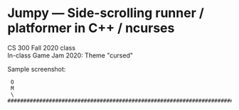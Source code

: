 # Jumpy — Side-scrolling runner / platformer in C++ / ncurses
CS 300 Fall 2020 class  
In-class Game Jam 2020: Theme "cursed"

Sample screenshot:

     O
     M
     \
    ################################################################################
